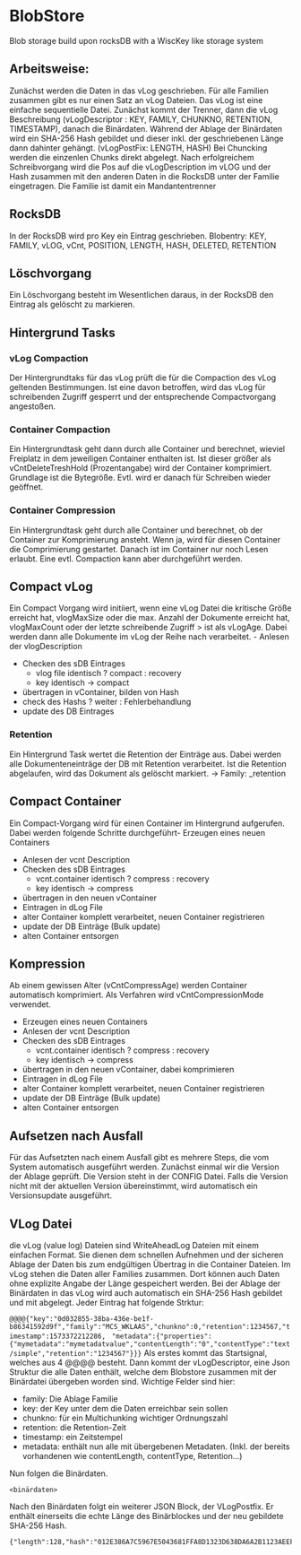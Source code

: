 ﻿﻿﻿# BlobStore #Blob storage build upon rocksDB with a WiscKey like storage system## Arbeitsweise: ##Zunächst werden die Daten in das vLog geschrieben. Für alle Familien zusammen gibt es nur einen Satz an vLog Dateien. Das vLog ist eine einfache sequentielle Datei. Zunächst kommt der Trenner, dann die vLog Beschreibung (vLogDescriptor : KEY, FAMILY, CHUNKNO, RETENTION, TIMESTAMP), danach die Binärdaten. Während der Ablage der Binärdaten wird ein SHA-256 Hash gebildet und dieser inkl. der geschriebenen Länge dann dahinter gehängt. (vLogPostFix: LENGTH, HASH)Bei Chuncking werden die einzenlen Chunks direkt abgelegt.Nach erfolgreichem Schreibvorgang wird die Pos auf die vLogDescription im vLOG und der Hash zusammen mit den anderen Daten in die RocksDB unter der Familie eingetragen.Die Familie ist damit ein Mandantentrenner## RocksDB ##In der RocksDB wird pro Key ein Eintrag geschrieben. Blobentry: KEY, FAMILY, vLOG, vCnt, POSITION, LENGTH, HASH, DELETED, RETENTION## Löschvorgang ##Ein Löschvorgang besteht im Wesentlichen daraus, in der RocksDB den Eintrag als gelöscht zu markieren.## Hintergrund Tasks ##### vLog CompactionDer Hintergrundtaks für das vLog prüft die für die Compaction des vLog geltenden Bestimmungen. Ist eine davon betroffen, wird das vLog für schreibenden Zugriff gesperrt und der entsprechende Compactvorgang angestoßen.### Container Compaction ###Ein Hintergrundtask geht dann durch alle Container und berechnet, wieviel Freiplatz in dem jeweiligen Container enthalten ist. Ist dieser größer als vCntDeleteTreshHold (Prozentangabe) wird der Container komprimiert. Grundlage ist die Bytegröße. Evtl. wird er danach für Schreiben wieder geöffnet.### Container Compression ###Ein Hintergrundtask geht durch alle Container und berechnet, ob der Container zur Komprimierung ansteht. Wenn ja, wird für diesen Container die Comprimierung gestartet. Danach ist im Container nur noch Lesen erlaubt. Eine evtl. Compaction kann aber durchgeführt werden.## Compact vLog ##Ein Compact Vorgang wird initiiert, wenn eine vLog Datei die kritische Größe erreicht hat, vlogMaxSize oder die max. Anzahl der Dokumente erreicht hat, vlogMaxCount oder der letzte schreibende Zugriff > ist als vLogAge. Dabei werden dann alle Dokumente im vLog der Reihe nach verarbeitet. - Anlesen der vlogDescription- Checken des sDB Eintrages  - vlog file identisch ? compact : recovery  - key identisch -> compact- übertragen in vContainer, bilden von Hash- check des Hashs ? weiter : Fehlerbehandlung- update des DB Eintrages### Retention ###Ein Hintergrund Task wertet die Retention der Einträge aus. Dabei werden alle Dokumenteneinträge der DB mit Retention verarbeitet. Ist die Retention abgelaufen, wird das Dokument als gelöscht markiert.-> Family: <name>_retention## Compact Container ##Ein Compact-Vorgang wird für einen Container im Hintergrund aufgerufen. Dabei werden folgende Schritte durchgeführt- Erzeugen eines neuen Containers- Anlesen der vcnt Description- Checken des sDB Eintrages  - vcnt.container identisch ? compress : recovery  - key identisch -> compress- übertragen in den neuen vContainer- Eintragen in dLog File- alter Container komplett verarbeitet, neuen Container registrieren- update der DB Einträge (Bulk update)- alten Container entsorgen## Kompression ##Ab einem gewissen Alter (vCntCompressAge) werden Container automatisch komprimiert. Als Verfahren wird vCntCompressionMode verwendet.- Erzeugen eines neuen Containers- Anlesen der vcnt Description- Checken des sDB Eintrages  - vcnt.container identisch ? compress : recovery  - key identisch -> compress- übertragen in den neuen vContainer, dabei komprimieren- Eintragen in dLog File- alter Container komplett verarbeitet, neuen Container registrieren- update der DB Einträge (Bulk update)- alten Container entsorgen## Aufsetzen nach Ausfall ##Für das Aufsetzten nach einem Ausfall gibt es mehrere Steps, die vom System automatisch ausgeführt werden.Zunächst einmal wir die Version der Ablage geprüft. Die Version steht in der CONFIG Datei. Falls die Version nicht mit der aktuellen Version übereinstimmt, wird automatisch ein Versionsupdate ausgeführt.## VLog Datei ##die vLog (value log) Dateien sind WriteAheadLog Dateien mit einem einfachen Format. Sie dienen dem schnellen Aufnehmen und der sicheren Ablage der Daten bis zum endgültigen Übertrag in die Container Dateien. Im vLog stehen die Daten aller Families zusammen. Dort können auch Daten ohne explizite Angabe der Länge gespeichert werden. Bei der Ablage der Binärdaten in das vLog wird auch automatisch ein SHA-256 Hash gebildet und mit abgelegt. Jeder Eintrag hat folgende Strktur:

`@@@@{"key":"0d032855-38ba-436e-be1f-b86341592d9f","family":"MCS_WKLAAS","chunkno":0,"retention":1234567,"timestamp":1573372212286,``"metadata":{"properties":{"mymetadata":"mymetadatvalue","contentLength":"0","contentType":"text/simple","retention":"1234567"}}}`Als erstes kommt das Startsignal, welches aus 4 @@@@ besteht. Dann kommt der vLogDescriptor, eine Json Struktur die alle Daten enthält, welche dem Blobstore zusammen mit der Binärdatei übergeben worden sind. Wichtige Felder sind hier:- family: Die Ablage Familie- key: der Key unter dem die Daten erreichbar sein sollen- chunkno: für ein Multichunking wichtiger Ordnungszahl- retention: die Retention-Zeit- timestamp: ein Zeitstempel- metadata: enthält nun alle mit übergebenen Metadaten. (Inkl. der bereits vorhandenen wie contentLength, contentType, Retention...)

Nun folgen die Binärdaten.
    <binärdaten>Nach den Binärdaten folgt ein weiterer JSON Block, der VLogPostfix. Er enthält einerseits die echte Länge des Binärblockes und der neu gebildete SHA-256 Hash.
    {"length":128,"hash":"012E386A7C5967E5043681FFA8D1323D638DA6A2B1123AEEFE2FAA13AE3D30E9"}